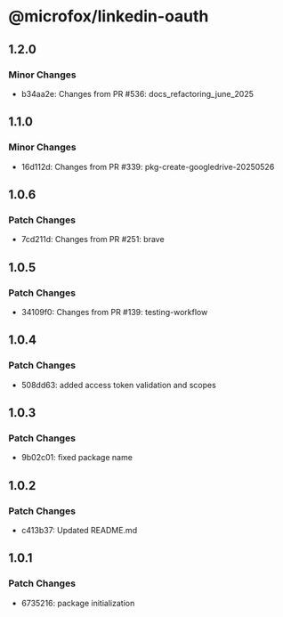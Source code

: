 # @microfox/linkedin-oauth

## 1.2.0

### Minor Changes

- b34aa2e: Changes from PR #536: docs_refactoring_june_2025

## 1.1.0

### Minor Changes

- 16d112d: Changes from PR #339: pkg-create-googledrive-20250526

## 1.0.6

### Patch Changes

- 7cd211d: Changes from PR #251: brave

## 1.0.5

### Patch Changes

- 34109f0: Changes from PR #139: testing-workflow

## 1.0.4

### Patch Changes

- 508dd63: added access token validation and scopes

## 1.0.3

### Patch Changes

- 9b02c01: fixed package name

## 1.0.2

### Patch Changes

- c413b37: Updated README.md

## 1.0.1

### Patch Changes

- 6735216: package initialization
